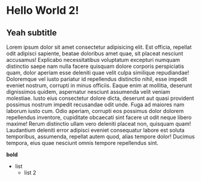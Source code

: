 # Hello World 2!

## Yeah subtitle

Lorem ipsum dolor sit amet consectetur adipisicing elit. Est officia, repellat odit adipisci sapiente, beatae doloribus amet quae, sit placeat nesciunt accusamus! Explicabo necessitatibus voluptatum excepturi numquam distinctio saepe nam nulla facere quisquam dolore corporis perspiciatis quam, dolor aperiam esse deleniti quae velit culpa similique repudiandae! Doloremque vel iusto pariatur id repellendus distinctio nihil, esse impedit eveniet nostrum, corrupti in minus officiis. Eaque enim at mollitia, deserunt dignissimos quidem, aspernatur nesciunt assumenda velit veniam molestiae. Iusto eius consectetur dolore dicta, deserunt aut quasi provident possimus nostrum impedit recusandae odit unde. Fuga ad maiores nam laborum iusto cum. Odio aperiam, corrupti eos possimus dolor dolorem repellendus inventore, cupiditate obcaecati sint facere ut odit neque libero maxime! Rerum distinctio ullam vero deleniti placeat non, quisquam quam! Laudantium deleniti error adipisci eveniet consequatur labore est soluta temporibus, assumenda, repellat autem quod, alias tempore dolor! Ducimus tempora, eius quae nesciunt omnis tempore repellendus sint.

**bold**

- list
  - list 2
